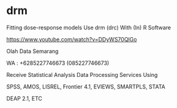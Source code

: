 # drm
Fitting dose-response models Use drm (drc) With (In) R Software

https://www.youtube.com/watch?v=DDyWS70QlGo

Olah Data Semarang

WA : +6285227746673 (085227746673)

Receive Statistical Analysis Data Processing Services Using

SPSS, AMOS, LISREL, Frontier 4.1, EVIEWS, SMARTPLS, STATA

DEAP 2.1, ETC
